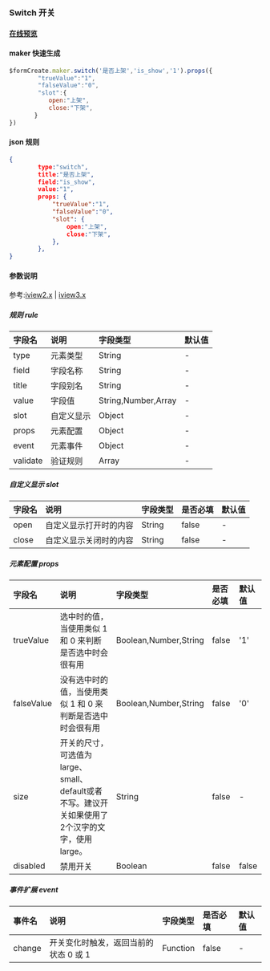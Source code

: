 ### Switch 开关

#### [在线预览](https://jsrun.net/dehKp/edit)

#### maker 快速生成
```js
$formCreate.maker.switch('是否上架','is_show','1').props({
        "trueValue":"1",
        "falseValue":"0",
        "slot":{
           open:"上架",
           close:"下架",
       }
})
```

#### json 规则
```json
{
        type:"switch",
        title:"是否上架",
        field:"is_show",
        value:"1",
        props: {
            "trueValue":"1", 
            "falseValue":"0",
            "slot": {
                open:"上架", 
                close:"下架", 
            }, 
        },
}
```

#### 参数说明

参考:[iview2.x](http://v2.iviewui.com/components/switch#API) | [iview3.x](https://www.iviewui.com/components/switch#API)



##### 规则 rule

| 字段名 | 说明 | 字段类型 | 默认值 |
| :--- | :--- | :--- | :--- |
| type | 元素类型 | String | - |
| field | 字段名称 | String | - |
| title | 字段别名 | String | - |
| value | 字段值 | String,Number,Array | - |
| slot | 自定义显示 | Object | - |
| props | 元素配置 | Object | - |
| event | 元素事件 | Object | - |
| validate | 验证规则 | Array | - |

##### 自定义显示 slot

| 字段名 | 说明 | 字段类型 | 是否必填 | 默认值 |
| :--- | :--- | :--- | :--- | :--- |
| open | 自定义显示打开时的内容 | String | false | - |
| close | 自定义显示关闭时的内容 | String | false | - |

##### 元素配置 props

| 字段名 | 说明 | 字段类型 | 是否必填 | 默认值 |
| :--- | :--- | :--- | :--- | :--- |
| trueValue | 选中时的值，当使用类似 1 和 0 来判断是否选中时会很有用 | Boolean,Number,String | false | '1' |
| falseValue | 没有选中时的值，当使用类似 1 和 0 来判断是否选中时会很有用 | Boolean,Number,String | false | '0' |
| size | 开关的尺寸，可选值为large、small、default或者不写。建议开关如果使用了2个汉字的文字，使用 large。 | String | false | - |
| disabled | 禁用开关 | Boolean | false | false |

##### 事件扩展 event

| 事件名 | 说明 | 字段类型 | 是否必填 | 默认值 |
| :--- | :--- | :--- | :--- | :--- |
| change | 开关变化时触发，返回当前的状态 0 或 1 | Function | false | - |


